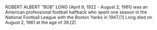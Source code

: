 ROBERT ALBERT "BOB" LONG (April 9, 1922 - August 2, 1961) was an American professional football halfback who spent one season in the National Football League with the Boston Yanks in 1947.[1] Long died on August 2, 1961 at the age of 39.[2]
